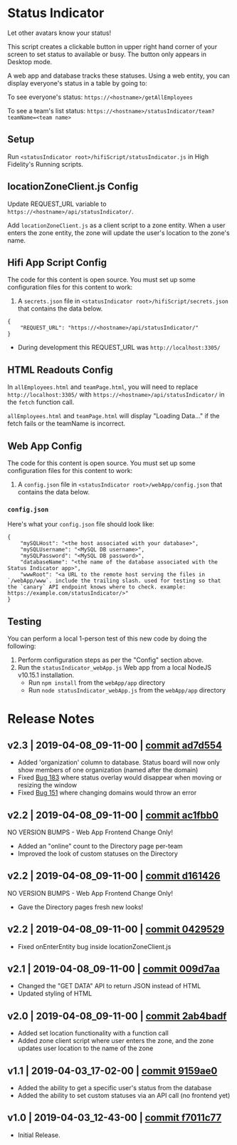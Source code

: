 # Status Indicator
Let other avatars know your status!

This script creates a clickable button in upper right hand corner of your screen to set status to available or busy. The button only appears in Desktop mode.

A web app and database tracks these statuses. Using a web entity, you can display everyone's status in a table by going to:

To see everyone's status:
`https://<hostname>/getAllEmployees`

To see a team's list status:
`https://<hostname>/statusIndicator/team?teamName=<team name>`


## Setup

Run `<statusIndicator root>/hifiScript/statusIndicator.js` in High Fidelity's Running scripts.

## locationZoneClient.js Config

Update REQUEST_URL variable to `https://<hostname>/api/statusIndicator/`.

Add `locationZoneClient.js` as a client script to a zone entity. When a user enters the zone entity, the zone will update the user's location to the zone's name.

## Hifi App Script Config

The code for this content is open source. You must set up some configuration files for this content to work:
1. A `secrets.json` file in `<statusIndicator root>/hifiScript/secrets.json` that contains the data below.

```
{
    "REQUEST_URL": "https://<hostname>/api/statusIndicator/" 
}
```

* During development this REQUEST_URL was `http://localhost:3305/`

## HTML Readouts Config

In `allEmployees.html` and `teamPage.html`, you will need to replace `http://localhost:3305/` with `https://<hostname>/api/statusIndicator/` in the `fetch` function call.

`allEmployees.html` and `teamPage.html` will display "Loading Data..." if the fetch fails or the teamName is incorrect.

## Web App Config

The code for this content is open source. You must set up some configuration files for this content to work:
1. A `config.json` file in `<statusIndicator root>/webApp/config.json` that contains the data below.

### `config.json`
Here's what your `config.json` file should look like:
```
{
    "mySQLHost": "<the host associated with your database>",
    "mySQLUsername": "<MySQL DB username>",
    "mySQLPassword": "<MySQL DB password>",
    "databaseName": "<the name of the database associated with the Status Indicator app>",
    "wwwRoot": "<a URL to the remote host serving the files in `/webApp/www`. include the trailing slash. used for testing so that the `canary` API endpoint knows where to check. example: https://example.com/statusIndicator/>"
}
```

## Testing
You can perform a local 1-person test of this new code by doing the following:
1. Perform configuration steps as per the "Config" section above.
2. Run the `statusIndicator_webApp.js` Web app from a local NodeJS v10.15.1 installation.
    - Run `npm install` from the `webApp/app` directory
    - Run `node statusIndicator_webApp.js` from the `webApp/app` directory

# Release Notes

## v2.3 | 2019-04-08_09-11-00 | [commit ad7d554](https://github.com/highfidelity/hifi-content/commits/ad7d554)
- Added 'organization' column to database. Status board will now only show members of one organization (named after the domain)
- Fixed [Bug 183](https://highfidelity.atlassian.net/browse/BUGZ-183) where status overlay would disappear when moving or resizing the window
- Fixed [Bug 151](https://highfidelity.atlassian.net/browse/BUGZ-151) where changing domains would throw an error

## v2.2 | 2019-04-08_09-11-00 | [commit ac1fbb0](https://github.com/highfidelity/hifi-content/commits/ac1fbb0)
NO VERSION BUMPS - Web App Frontend Change Only!
- Added an "online" count to the Directory page per-team
- Improved the look of custom statuses on the Directory

## v2.2 | 2019-04-08_09-11-00 | [commit d161426](https://github.com/highfidelity/hifi-content/commits/d161426)
NO VERSION BUMPS - Web App Frontend Change Only!
- Gave the Directory pages fresh new looks!

## v2.2 | 2019-04-08_09-11-00 | [commit 0429529](https://github.com/highfidelity/hifi-content/commits/0429529)
- Fixed onEnterEntity bug inside locationZoneClient.js

## v2.1 | 2019-04-08_09-11-00 | [commit 009d7aa](https://github.com/highfidelity/hifi-content/commits/009d7aa)
- Changed the "GET DATA" API to return JSON instead of HTML
- Updated styling of HTML

## v2.0 | 2019-04-08_09-11-00 | [commit 2ab4badf](https://github.com/highfidelity/hifi-content/commits/2ab4badf)
- Added set location functionality with a function call 
- Added zone client script where user enters the zone, and the zone updates user location to the name of the zone

## v1.1 | 2019-04-03_17-02-00 | [commit 9159ae0](https://github.com/highfidelity/hifi-content/commits/9159ae0)
- Added the ability to get a specific user's status from the database
- Added the ability to set custom statuses via an API call (no frontend yet)

## v1.0 | 2019-04-03_12-43-00 | [commit f7011c77](https://github.com/highfidelity/hifi-content/commits/f7011c77)

- Initial Release.
